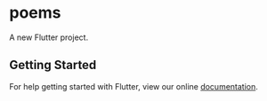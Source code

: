 # poems

A new Flutter project.

## Getting Started

For help getting started with Flutter, view our online
[documentation](http://flutter.io/).
